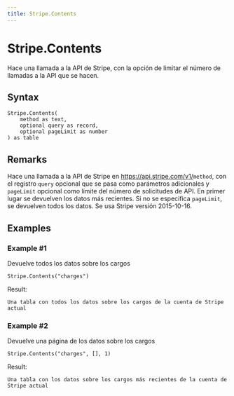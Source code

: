 ```yaml
---
title: Stripe.Contents
---
```


# Stripe.Contents


Hace una llamada a la API de Stripe, con la opción de limitar el número de llamadas a la API que se hacen.


## Syntax

```powerquery
Stripe.Contents(
    method as text,
    optional query as record,
    optional pageLimit as number
) as table
```


## Remarks

Hace una llamada a la API de Stripe en https://api.stripe.com/v1/<code>method</code>, con el registro <code>query</code> opcional que se pasa como parámetros adicionales y <code>pageLimit</code> opcional como límite del número de solicitudes de API. En primer lugar se devuelven los datos más recientes. Si no se especifica <code>pageLimit</code>, se devuelven todos los datos. Se usa Stripe versión 2015-10-16.


## Examples

### Example #1 
Devuelve todos los datos sobre los cargos
```powerquery
Stripe.Contents("charges")
```

Result: 
```powerquery
Una tabla con todos los datos sobre los cargos de la cuenta de Stripe actual
```


### Example #2 
Devuelve una página de los datos sobre los cargos
```powerquery
Stripe.Contents("charges", [], 1)
```

Result: 
```powerquery
Una tabla con los datos sobre los cargos más recientes de la cuenta de Stripe actual
```



